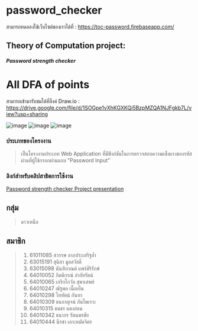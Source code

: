 # password_checker

สามารถทดลองใช้เว็บไซต์ของเราได้ที่ : https://toc-password.firebaseapp.com/


## Theory of Computation project: 
#### ***Password strength checker***

# All DFA of points
สามารถเข้ามารับชมได้ที่ลิ้งค์ Draw.io : https://drive.google.com/file/d/1SOGpe1vXhKGXKQi5BzpMZQA1NJFgkb7L/view?usp=sharing

![image](https://github.com/autyauth/password_checker/assets/88836725/4a6f72cb-dcd9-48c4-a308-751cfba4d60e)
![image](https://github.com/autyauth/password_checker/assets/88836725/3951e76c-310c-4d8c-b827-70847412bfd0)
![image](https://github.com/autyauth/password_checker/assets/88836725/a389d68e-4215-4a25-9634-10e71e19beae)

### ประเภทของโครงงาน
> เป็นโครงงานประเภท Web Application ที่มีฟังก์ชันในการตรวจสอบความแข็งแรงของรหัสผ่านที่ผู้ใช้กรอกผ่านแถบ "Password Input"


### ลิงก์สำหรับคลิปสาธิตการใช้งาน
[Password strength checker Project presentation](http://www.youtube.com/watch?v=CQA7Fgb1nZc?si=kxSeR1bEygGEMAm1)

## กลุ่ม 
> ดาวเหนือ

## สมาชิก
> 1. 61011085 สวรรษ ลาภประเสริฐล้ำ
> 2. 63015191 สุนิสา มูลสวัสดิ์
> 3. 63015098 นันฑิกาณต์ แพร่ศิริรักษ์
> 4. 64010052 กิตติกรณ์ อำภัยรัตน์
> 5. 64010065 เกริกไกวัล สุพาเสพย์
> 6. 64010247 ณัฐพล เนื้อเย็น
> 7. 64010298 ไททัศน์ กันทา
> 8. 64010309 ธนกาญจน์ กันไพเราะ
> 9. 64010315 ธนธร แตงอ่อน
> 10. 64010342 ธนากร รัตนพรชัย
> 11. 64010444 นีรชา เลาะหมัดจิตร
